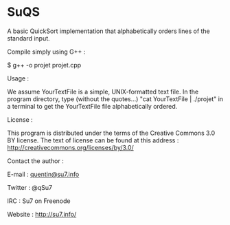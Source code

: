 SuQS
====

A basic QuickSort implementation that alphabetically orders lines of the standard input.

Compile simply using G++ :

$ g++ -o projet projet.cpp

Usage : 

We assume YourTextFile is a simple, UNIX-formatted text file.
In the program directory, type (without the quotes...) "cat YourTextFile | ./projet" in a terminal to get the YourTextFile file alphabetically ordered.

License :

This program is distributed under the terms of the Creative Commons 3.0 BY license.
The text of license can be found at this address : http://creativecommons.org/licenses/by/3.0/

Contact the author :

E-mail : quentin@su7.info

Twitter : @qSu7

IRC : Su7 on Freenode

Website : http://su7.info/
